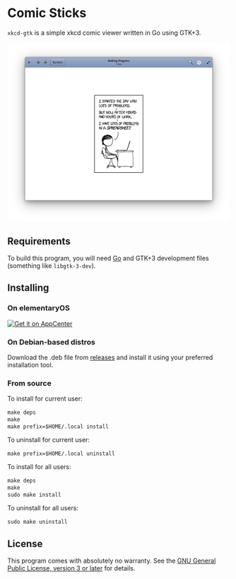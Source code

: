 # Comic Sticks

`xkcd-gtk` is a simple xkcd comic viewer written in Go using GTK+3.

![screenshot](screenshots/screenshot-1.png)

## Requirements

To build this program, you will need [Go](https://golang.org/) and GTK+3
development files (something like `libgtk-3-dev`).

## Installing

### On elementaryOS

[![Get it on AppCenter](https://appcenter.elementary.io/badge.svg)](https://appcenter.elementary.io/com.github.rkoesters.xkcd-gtk)

### On Debian-based distros

Download the .deb file from
[releases](https://github.com/rkoesters/xkcd-gtk/releases) and install
it using your preferred installation tool.

### From source

To install for current user:

	make deps
	make
	make prefix=$HOME/.local install

To uninstall for current user:

	make prefix=$HOME/.local uninstall

To install for all users:

	make deps
	make
	sudo make install

To uninstall for all users:

	sudo make uninstall

## License

This program comes with absolutely no warranty. See the [GNU General
Public License, version 3 or later](LICENSE) for details.
